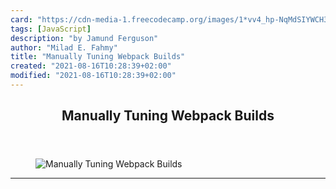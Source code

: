 ```yaml
---
card: "https://cdn-media-1.freecodecamp.org/images/1*vv4_hp-NqMdSIYWCH32Psg.png"
tags: [JavaScript]
description: "by Jamund Ferguson"
author: "Milad E. Fahmy"
title: "Manually Tuning Webpack Builds"
created: "2021-08-16T10:28:39+02:00"
modified: "2021-08-16T10:28:39+02:00"
---
```

<div class="site-wrapper">
<main id="site-main" class="site-main outer">
<div class="inner">
<article class="post-full post tag-javascript tag-webpack tag-web-development tag-tech tag-programming ">
<header class="post-full-header">
<h1 class="post-full-title">Manually Tuning Webpack Builds</h1>
</header>
<figure class="post-full-image">
<picture>
<source media="(max-width: 700px)" sizes="1px" srcset="data:image/gif;base64,R0lGODlhAQABAIAAAAAAAP///yH5BAEAAAAALAAAAAABAAEAAAIBRAA7 1w">
<source media="(min-width: 701px)" sizes="(max-width: 800px) 400px,
(max-width: 1170px) 700px,
1400px" srcset="https://cdn-media-1.freecodecamp.org/images/1*vv4_hp-NqMdSIYWCH32Psg.png 300w,
https://cdn-media-1.freecodecamp.org/images/1*vv4_hp-NqMdSIYWCH32Psg.png 600w,
https://cdn-media-1.freecodecamp.org/images/1*vv4_hp-NqMdSIYWCH32Psg.png 1000w,
https://cdn-media-1.freecodecamp.org/images/1*vv4_hp-NqMdSIYWCH32Psg.png 2000w">
<img onerror="this.style.display='none'" src="https://cdn-media-1.freecodecamp.org/images/1*vv4_hp-NqMdSIYWCH32Psg.png" alt="Manually Tuning Webpack Builds">
</picture>
</figure>
<section class="post-full-content">
<div class="post-content medium-migrated-article">
</div>
<hr>
</section>
</article>
</div>
</main>
</div>
<!-- Google Tag Manager (noscript) -->
<!-- End Google Tag Manager (noscript) -->
